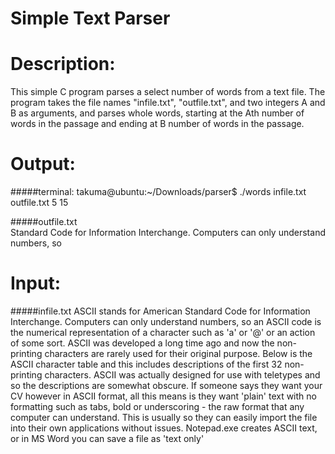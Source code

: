 Simple Text Parser
==================


Description:
============
This simple C program parses a select number of words from a text file. The program takes the file names "infile.txt", "outfile.txt", and two integers A and B as arguments, and parses whole words, starting at the Ath number of words in the passage and ending at B number of words in the passage.


Output:     
=======   
#####terminal:
	takuma@ubuntu:~/Downloads/parser$ ./words infile.txt outfile.txt 5 15     

#####outfile.txt     
	Standard Code for Information Interchange. Computers can only understand numbers, so       


Input:
======
#####infile.txt
	ASCII stands for American Standard Code for Information Interchange. Computers can only
	understand numbers, so an ASCII code is the numerical representation of a character such as
	'a' or '@' or an action of some sort. ASCII was developed a long time ago and now the non-
	printing characters are rarely used for their original purpose. Below is the ASCII character
	table and this includes descriptions of the first 32 non-printing characters. ASCII was
	actually designed for use with teletypes and so the descriptions are somewhat obscure. If
	someone says they want your CV however in ASCII format, all this means is they want 'plain'
	text with no formatting such as tabs, bold or underscoring - the raw format that any
	computer can understand. This is usually so they can easily import the file into their own
	applications without issues. Notepad.exe creates ASCII text, or in MS Word you can save a
	file as 'text only'
